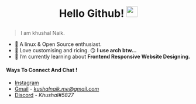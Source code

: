 # <p align='center'> Hello Github! <img src="https://raw.githubusercontent.com/iampavangandhi/iampavangandhi/master/gifs/Hi.gif" width="30px"></h2> </p>

>I am khushal Naik. 
- 🌱 A linux & Open Source enthusiast.
- 🍁 Love customising and ricing. 😏 **I use arch btw...**
- 🔭 I’m currently learning about **Frontend Responsive Website Designing.**




#### Ways To Connect And Chat ! 
- [Instagram](https://www.instagram.com/khushal__nyk/) 
- [Gmail](https://www.gmail.com/) - *kushalnaik.me@gmail.com*
- [Discord](https://discordapp.com/) - *Khushal#5827*
